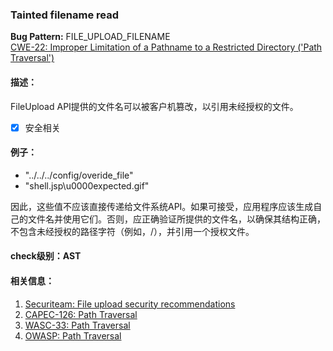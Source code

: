 ### Tainted filename read
**Bug Pattern:** FILE_UPLOAD_FILENAME  
 [CWE-22: Improper Limitation of a Pathname to a Restricted Directory ('Path Traversal')](http://cwe.mitre.org/data/definitions/22.html)
#### 描述：
FileUpload API提供的文件名可以被客户机篡改，以引用未经授权的文件。
- [x] 安全相关

#### 例子：

- "../../../config/overide_file"
- "shell.jsp\u0000expected.gif"

因此，这些值不应该直接传递给文件系统API。如果可接受，应用程序应该生成自己的文件名并使用它们。否则，应正确验证所提供的文件名，以确保其结构正确，不包含未经授权的路径字符（例如，/），并引用一个授权文件。
#### check级别：AST
#### 相关信息：
1. [Securiteam: File upload security recommendations](http://blogs.securiteam.com/index.php/archives/1268)
2. [CAPEC-126: Path Traversal](http://capec.mitre.org/data/definitions/126.html)
3. [WASC-33: Path Traversal](http://projects.webappsec.org/w/page/13246952/Path%20Traversal)
4. [OWASP: Path Traversal](https://www.owasp.org/index.php/Path_Traversal)
